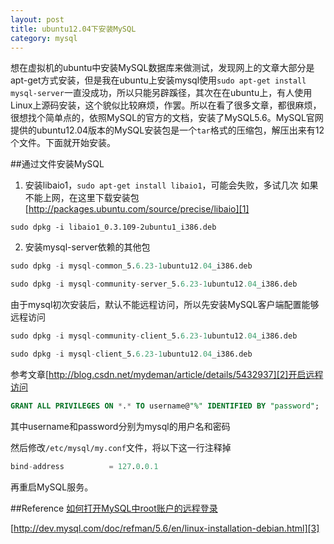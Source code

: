```yaml
---
layout: post
title: ubuntu12.04下安装MySQL
category: mysql
---
```

想在虚拟机的ubuntu中安装MySQL数据库来做测试，发现网上的文章大部分是apt-get方式安装，但是我在ubuntu上安装mysql使用`sudo apt-get install mysql-server`一直没成功，所以只能另辟蹊径，其次在在ubuntu上，有人使用Linux上源码安装，这个貌似比较麻烦，作罢。所以在看了很多文章，都很麻烦，很想找个简单点的，依照MySQL的官方的文档，安装了MySQL5.6。MySQL官网提供的ubuntu12.04版本的MySQL安装包是一个`tar`格式的压缩包，解压出来有12个文件。下面就开始安装。

##通过文件安装MySQL
1.  安装libaio1，`sudo apt-get install libaio1`，可能会失败，多试几次
如果不能上网，在这里下载安装包[http://packages.ubuntu.com/source/precise/libaio][1]

`sudo dpkg -i libaio1_0.3.109-2ubuntu1_i386.deb`

2. 安装mysql-server依赖的其他包

```sql
sudo dpkg -i mysql-common_5.6.23-1ubuntu12.04_i386.deb

sudo dpkg -i mysql-community-server_5.6.23-1ubuntu12.04_i386.deb

```

由于mysql初次安装后，默认不能远程访问，所以先安装MySQL客户端配置能够远程访问

```sql
sudo dpkg -i mysql-community-client_5.6.23-1ubuntu12.04_i386.deb

sudo dpkg -i mysql-client_5.6.23-1ubuntu12.04_i386.deb
```

参考文章[http://blog.csdn.net/mydeman/article/details/5432937][2]开启远程访问

```sql
GRANT ALL PRIVILEGES ON *.* TO username@"%" IDENTIFIED BY "password";

```
其中username和password分别为mysql的用户名和密码

然后修改`/etc/mysql/my.conf`文件，将以下这一行注释掉

```sql
bind-address          = 127.0.0.1  
```

再重启MySQL服务。


##Reference
[如何打开MySQL中root账户的远程登录][2]

[http://dev.mysql.com/doc/refman/5.6/en/linux-installation-debian.html][3]


[1]: http://packages.ubuntu.com/source/precise/libaio
[2]: http://blog.csdn.net/mydeman/article/details/5432937
